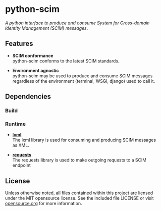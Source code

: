 python-scim
===========
_A python interface to produce and consume System for Cross-domain Identity Management (SCIM) messages_.

Features
--------
 - __SCIM conformance__ <br />
   python-scim conforms to the latest SCIM standards.

 - __Environment agnostic__ <br />
   python-scim may be used to produce and consume SCIM messages regardless
   of the environment (terminal, WSGI, django) used to call it.

Dependencies
------------
### Build

### Runtime
 - __[lxml][]__ <br />
   The lxml library is used for consuming and producing SCIM messages
   as XML.

 - __[requests][]__ <br />
   The requests library is used to make outgoing requests to a SCIM endpoint

[lxml]: http://pypi.python.org/pypi/lxml/
[requests]: http://pypi.python.org/pypi/requests/

License
-------
Unless otherwise noted, all files contained within this project are liensed
under the MIT opensource license. See the included file LICENSE or visit
[opensource.org][] for more information.

[opensource.org]: http://opensource.org/licenses/MIT
